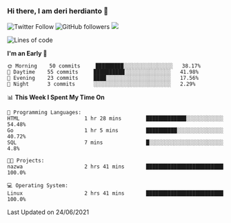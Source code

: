 ### Hi there, I am deri herdianto 👋
![Twitter Follow](https://img.shields.io/twitter/follow/deikatsuo?label=Follow)
![GitHub followers](https://img.shields.io/github/followers/deikatsuo?label=Follow&style=social)
![](https://visitor-badge.glitch.me/badge?page_id=deikatsuo.deikatsuo)

<!--
**deikatsuo/deikatsuo** is a ✨ _special_ ✨ repository because its `README.md` (this file) appears on your GitHub profile.

Here are some ideas to get you started:

- 🔭 I’m currently working on ...
- 🌱 I’m currently learning ...
- 👯 I’m looking to collaborate on ...
- 🤔 I’m looking for help with ...
- 💬 Ask me about ...
- 📫 How to reach me: ...
- 😄 Pronouns: ...
- ⚡ Fun fact: ...
-->

<!--START_SECTION:waka-->
![Lines of code](https://img.shields.io/badge/From%20Hello%20World%20I%27ve%20Written-16588%20lines%20of%20code-blue)

**I'm an Early 🐤** 

```text
🌞 Morning    50 commits     █████████░░░░░░░░░░░░░░░░   38.17% 
🌆 Daytime    55 commits     ██████████░░░░░░░░░░░░░░░   41.98% 
🌃 Evening    23 commits     ████░░░░░░░░░░░░░░░░░░░░░   17.56% 
🌙 Night      3 commits      ░░░░░░░░░░░░░░░░░░░░░░░░░   2.29%

```


📊 **This Week I Spent My Time On** 

```text
💬 Programming Languages: 
HTML                     1 hr 28 mins        █████████████░░░░░░░░░░░░   54.48% 
Go                       1 hr 5 mins         ██████████░░░░░░░░░░░░░░░   40.72% 
SQL                      7 mins              █░░░░░░░░░░░░░░░░░░░░░░░░   4.8%

🐱‍💻 Projects: 
nazwa                    2 hrs 41 mins       █████████████████████████   100.0%

💻 Operating System: 
Linux                    2 hrs 41 mins       █████████████████████████   100.0%

```


 Last Updated on 24/06/2021
<!--END_SECTION:waka-->
